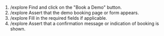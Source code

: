 1. /explore Find and click on the "Book a Demo" button.
2. /explore Assert that the demo booking page or form appears.
3. /explore Fill in the required fields if applicable.
4. /explore Assert that a confirmation message or indication of booking is shown.
